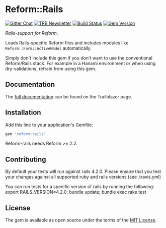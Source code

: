 # Reform::Rails

[![Gitter Chat](https://badges.gitter.im/trailblazer/chat.svg)](https://gitter.im/trailblazer/chat)
[![TRB Newsletter](https://img.shields.io/badge/TRB-newsletter-lightgrey.svg)](http://trailblazer.to/newsletter/)
[![Build
Status](https://travis-ci.org/trailblazer/reform-rails.svg)](https://travis-ci.org/trailblazer/reform-rails)
[![Gem Version](https://badge.fury.io/rb/reform-rails.svg)](http://badge.fury.io/rb/reform-rails)

_Rails-support for Reform_.

Loads Rails-specific Reform files and includes modules like `Reform::Form::ActiveModel` automatically.

Simply don't include this gem if you don't want to use the conventional Reform/Rails stack. For example in a Hanami environment or when using dry-validations, refrain from using this gem.

## Documentation

The [full documentation](http://trailblazer.to/gems/reform/#reform-rails) can be found on the Trailblazer page.

## Installation

Add this line to your application's Gemfile:

```ruby
gem 'reform-rails'
```

Reform-rails needs Reform >= 2.2.

## Contributing

By default your tests will run against rails 4.2.0.
Please ensure that you test your changes against all supported ruby and rails versions (see .travis.yml)

You can run tests for a specific version of rails by running the following:
export RAILS_VERSION=4.2.0; bundle update; bundle exec rake test

## License

The gem is available as open source under the terms of the [MIT License](http://opensource.org/licenses/MIT).

